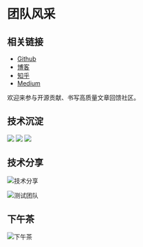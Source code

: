 # 团队风采

## 相关链接

- [Github](https://github.com/FEMessage)
- [博客](https://femessage.github.io/blog/)
- [知乎](https://zhuanlan.zhihu.com/deepexi-frontend)
- [Medium](http://medium.com/deepexi)

欢迎来参与开源贡献、书写高质量文章回馈社区。

## 技术沉淀
![](https://cdn.nlark.com/yuque/0/2019/png/160590/1563954153217-b62c2c74-8c47-452a-9c2c-1670ae5dc8b3.png?x-oss-process=image/resize,w_1492)
![](https://cdn.nlark.com/yuque/0/2019/png/160590/1563954256070-9d01de5b-a43f-46d1-9fef-97167bd48444.png?x-oss-process=image/resize,w_1492)
![](https://cdn.nlark.com/yuque/0/2019/png/160590/1563954237892-76d9e329-2b07-4427-a5d2-cd09e46c0ddc.png?x-oss-process=image/resize,w_1492)

## 技术分享

![技术分享](https://cdn.nlark.com/yuque/0/2019/png/160590/1563954444260-26f20b84-0509-4f6e-aa79-90fbb1b623e5.png)

![测试团队](https://cdn.nlark.com/yuque/0/2019/png/160590/1563954461918-ffda0d28-1d18-4404-942c-059dd6c27cb6.png)

## 下午茶

![下午茶](https://cdn.nlark.com/yuque/0/2019/png/160590/1563954471022-34e73066-4f35-4034-bf5e-a61aa66a86d2.png)
